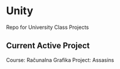 # Unity
Repo for University Class Projects

## Current Active Project

Course: Računalna Grafika
Project: Assasins

